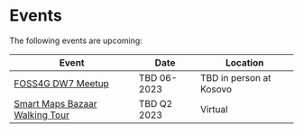 # Events

The following events are upcoming:

| Event | Date | Location |
| --- | --- | --- |
| [FOSS4G DW7 Meetup](foss4g-dw7-meetup) | TBD 06-2023 | TBD in person at Kosovo |
| [Smart Maps Bazaar Walking Tour](smart-maps-bazaar) | TBD Q2 2023 | Virtual |